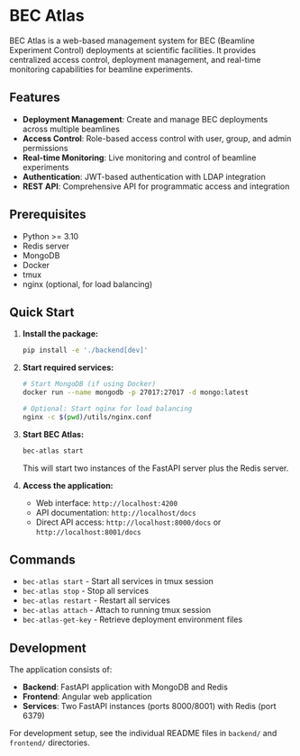 # BEC Atlas

BEC Atlas is a web-based management system for BEC (Beamline Experiment Control) deployments at scientific facilities. It provides centralized access control, deployment management, and real-time monitoring capabilities for beamline experiments.

## Features

- **Deployment Management**: Create and manage BEC deployments across multiple beamlines
- **Access Control**: Role-based access control with user, group, and admin permissions
- **Real-time Monitoring**: Live monitoring and control of beamline experiments
- **Authentication**: JWT-based authentication with LDAP integration
- **REST API**: Comprehensive API for programmatic access and integration

## Prerequisites

- Python >= 3.10
- Redis server
- MongoDB
- Docker
- tmux
- nginx (optional, for load balancing)

## Quick Start

1. **Install the package:**
   ```bash
   pip install -e './backend[dev]'
   ```

2. **Start required services:**
   ```bash
   # Start MongoDB (if using Docker)
   docker run --name mongodb -p 27017:27017 -d mongo:latest
   
   # Optional: Start nginx for load balancing
   nginx -c $(pwd)/utils/nginx.conf
   ```

3. **Start BEC Atlas:**
   ```bash
   bec-atlas start
   ```
   This will start two instances of the FastAPI server plus the Redis server.

4. **Access the application:**
   - Web interface: `http://localhost:4200`
   - API documentation: `http://localhost/docs`
   - Direct API access: `http://localhost:8000/docs` or `http://localhost:8001/docs`

## Commands

- `bec-atlas start` - Start all services in tmux session
- `bec-atlas stop` - Stop all services
- `bec-atlas restart` - Restart all services  
- `bec-atlas attach` - Attach to running tmux session
- `bec-atlas-get-key` - Retrieve deployment environment files

## Development

The application consists of:
- **Backend**: FastAPI application with MongoDB and Redis
- **Frontend**: Angular web application
- **Services**: Two FastAPI instances (ports 8000/8001) with Redis (port 6379)

For development setup, see the individual README files in `backend/` and `frontend/` directories.

